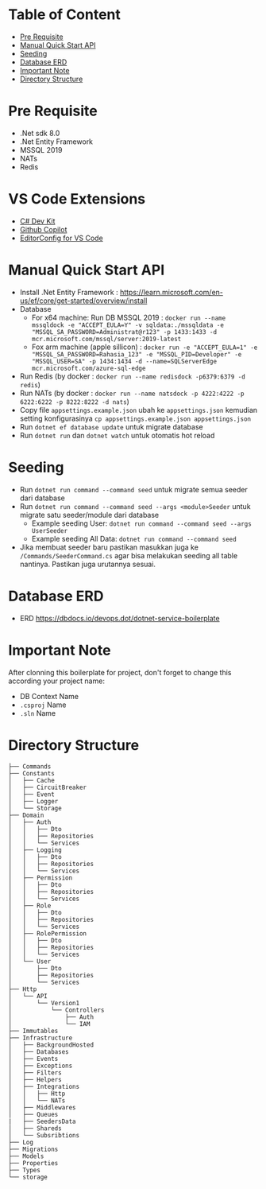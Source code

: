 # Table of Content

- [Pre Requisite](#pre-requisite)
- [Manual Quick Start API](#manual-quick-start-api)
- [Seeding](#seeding)
- [Database ERD](#database-erd)
- [Important Note](#important-note)
- [Directory Structure](#directory-structure)

# Pre Requisite

- .Net sdk 8.0
- .Net Entity Framework
- MSSQL 2019
- NATs
- Redis

# VS Code Extensions

- [C# Dev Kit](https://marketplace.visualstudio.com/items?itemName=ms-dotnettools.csdevkit)
- [Github Copilot](https://marketplace.visualstudio.com/items?itemName=GitHub.copilot)
- [EditorConfig for VS Code](https://marketplace.visualstudio.com/items?itemName=EditorConfig.EditorConfig)

# Manual Quick Start API

- Install .Net Entity Framework : https://learn.microsoft.com/en-us/ef/core/get-started/overview/install
- Database
  - For x64 machine: Run DB MSSQL 2019 : `docker run --name mssqldock -e "ACCEPT_EULA=Y" -v sqldata:./mssqldata -e "MSSQL_SA_PASSWORD=Administrat@r123" -p 1433:1433 -d mcr.microsoft.com/mssql/server:2019-latest`
  - Fox arm machine (apple sillicon) : `docker run -e "ACCEPT_EULA=1" -e "MSSQL_SA_PASSWORD=Rahasia_123" -e "MSSQL_PID=Developer" -e "MSSQL_USER=SA" -p 1434:1434 -d --name=SQLServerEdge mcr.microsoft.com/azure-sql-edge`
- Run Redis (by docker : `docker run --name redisdock -p6379:6379 -d redis`)
- Run NATs (by docker : `docker run --name natsdock -p 4222:4222 -p 6222:6222 -p 8222:8222 -d nats`)
- Copy file `appsettings.example.json` ubah ke `appsettings.json` kemudian setting konfigurasinya `cp appsettings.example.json appsettings.json`
- Run `dotnet ef database update` untuk migrate database
- Run `dotnet run` dan `dotnet watch` untuk otomatis hot reload

# Seeding

- Run `dotnet run command --command seed` untuk migrate semua seeder dari database
- Run `dotnet run command --command seed --args <module>Seeder` untuk migrate satu seeder/module dari database
  - Example seeding User: `dotnet run command --command seed --args UserSeeder`
  - Example seeding All Data: `dotnet run command --command seed`
- Jika membuat seeder baru pastikan masukkan juga ke `/Commands/SeederCommand.cs` agar bisa melakukan seeding all table nantinya. Pastikan juga urutannya sesuai.

# Database ERD

- ERD https://dbdocs.io/devops.dot/dotnet-service-boilerplate

# Important Note

After clonning this boilerplate for project, don't forget to change this according your project name:

- DB Context Name
- `.csproj` Name
- `.sln` Name

# Directory Structure

```
├── Commands
├── Constants
│   ├── Cache
│   ├── CircuitBreaker
│   ├── Event
│   ├── Logger
│   └── Storage
├── Domain
│   ├── Auth
│   │   ├── Dto
│   │   ├── Repositories
│   │   └── Services
│   ├── Logging
│   │   ├── Dto
│   │   ├── Repositories
│   │   └── Services
│   ├── Permission
│   │   ├── Dto
│   │   ├── Repositories
│   │   └── Services
│   ├── Role
│   │   ├── Dto
│   │   ├── Repositories
│   │   └── Services
│   ├── RolePermission
│   │   ├── Dto
│   │   ├── Repositories
│   │   └── Services
│   └── User
│       ├── Dto
│       ├── Repositories
│       └── Services
├── Http
│   └── API
│       └── Version1
│           └── Controllers
│               ├── Auth
│               └── IAM
├── Immutables
├── Infrastructure
│   ├── BackgroundHosted
│   ├── Databases
│   ├── Events
│   ├── Exceptions
│   ├── Filters
│   ├── Helpers
│   ├── Integrations
│   │   ├── Http
│   │   └── NATs
│   ├── Middlewares
│   ├── Queues
|   ├── SeedersData
│   ├── Shareds
│   └── Subsribtions
├── Log
├── Migrations
├── Models
├── Properties
├── Types
└── storage
```
